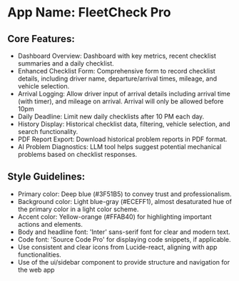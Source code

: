 # **App Name**: FleetCheck Pro

## Core Features:

- Dashboard Overview: Dashboard with key metrics, recent checklist summaries and a daily checklist.
- Enhanced Checklist Form: Comprehensive form to record checklist details, including driver name, departure/arrival times, mileage, and vehicle selection.
- Arrival Logging: Allow driver input of arrival details including arrival time (with timer), and mileage on arrival. Arrival will only be allowed before 10pm
- Daily Deadline: Limit new daily checklists after 10 PM each day.
- History Display: Historical checklist data, filtering, vehicle selection, and search functionality.
- PDF Report Export: Download historical problem reports in PDF format.
- AI Problem Diagnostics: LLM tool helps suggest potential mechanical problems based on checklist responses.

## Style Guidelines:

- Primary color: Deep blue (#3F51B5) to convey trust and professionalism.
- Background color: Light blue-gray (#ECEFF1), almost desaturated hue of the primary color in a light color scheme.
- Accent color: Yellow-orange (#FFAB40) for highlighting important actions and elements.
- Body and headline font: 'Inter' sans-serif font for clear and modern text. 
- Code font: 'Source Code Pro' for displaying code snippets, if applicable.
- Use consistent and clear icons from Lucide-react, aligning with app functionalities.
- Use of the ui/sidebar component to provide structure and navigation for the web app